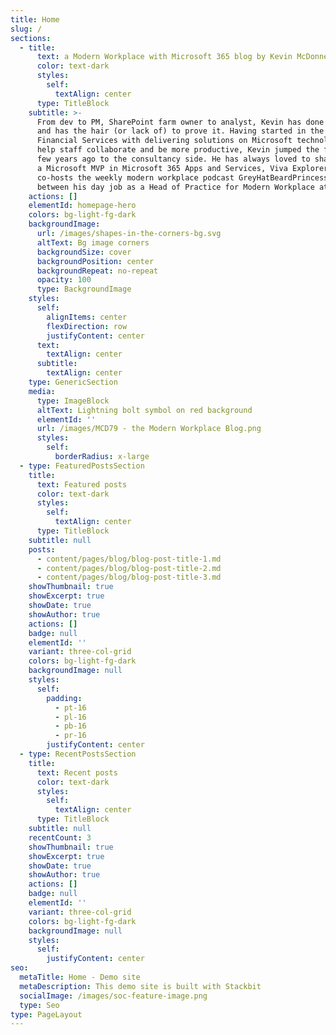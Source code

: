 ```yaml
---
title: Home
slug: /
sections:
  - title:
      text: a Modern Workplace with Microsoft 365 blog by Kevin McDonnell
      color: text-dark
      styles:
        self:
          textAlign: center
      type: TitleBlock
    subtitle: >-
      From dev to PM, SharePoint farm owner to analyst, Kevin has done it all
      and has the hair (or lack of) to prove it. Having started in the world of
      Financial Services with delivering solutions on Microsoft technologies to
      help staff collaborate and be more productive, Kevin jumped the fence a
      few years ago to the consultancy side. He has always loved to share and is
      a Microsoft MVP in Microsoft 365 Apps and Services, Viva Explorer and
      co-hosts the weekly modern workplace podcast GreyHatBeardPrincess in
      between his day job as a Head of Practice for Modern Workplace at CPS.
    actions: []
    elementId: homepage-hero
    colors: bg-light-fg-dark
    backgroundImage:
      url: /images/shapes-in-the-corners-bg.svg
      altText: Bg image corners
      backgroundSize: cover
      backgroundPosition: center
      backgroundRepeat: no-repeat
      opacity: 100
      type: BackgroundImage
    styles:
      self:
        alignItems: center
        flexDirection: row
        justifyContent: center
      text:
        textAlign: center
      subtitle:
        textAlign: center
    type: GenericSection
    media:
      type: ImageBlock
      altText: Lightning bolt symbol on red background
      elementId: ''
      url: /images/MCD79 - the Modern Workplace Blog.png
      styles:
        self:
          borderRadius: x-large
  - type: FeaturedPostsSection
    title:
      text: Featured posts
      color: text-dark
      styles:
        self:
          textAlign: center
      type: TitleBlock
    subtitle: null
    posts:
      - content/pages/blog/blog-post-title-1.md
      - content/pages/blog/blog-post-title-2.md
      - content/pages/blog/blog-post-title-3.md
    showThumbnail: true
    showExcerpt: true
    showDate: true
    showAuthor: true
    actions: []
    badge: null
    elementId: ''
    variant: three-col-grid
    colors: bg-light-fg-dark
    backgroundImage: null
    styles:
      self:
        padding:
          - pt-16
          - pl-16
          - pb-16
          - pr-16
        justifyContent: center
  - type: RecentPostsSection
    title:
      text: Recent posts
      color: text-dark
      styles:
        self:
          textAlign: center
      type: TitleBlock
    subtitle: null
    recentCount: 3
    showThumbnail: true
    showExcerpt: true
    showDate: true
    showAuthor: true
    actions: []
    badge: null
    elementId: ''
    variant: three-col-grid
    colors: bg-light-fg-dark
    backgroundImage: null
    styles:
      self:
        justifyContent: center
seo:
  metaTitle: Home - Demo site
  metaDescription: This demo site is built with Stackbit
  socialImage: /images/soc-feature-image.png
  type: Seo
type: PageLayout
---
```

